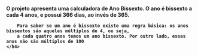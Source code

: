 <!DOCTYPE html>
<html lang="pt-br">
<head>
    <meta charset="UTF-8">
    <meta name="viewport" content="width=device-width, initial-scale=1.0">
    <title>READ ME </title>
</head>
<body>
    <h4> 
        O projeto apresenta uma calculadora de Ano Bissexto. O ano é bissexto a cada 4 anos, e possui 366 dias, ao invés de 365.
        
        Para saber se um ano é bissexto existe uma regra básica: os anos bissextos são aqueles múltiplos de 4, ou seja, 
        a cada quatro anos temos um ano bissexto. Por outro lado, esses anos não são múltiplos de 100 
    </h4>
</body>
</html>
